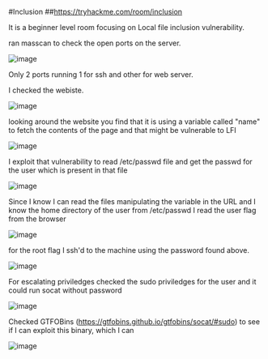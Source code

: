 #Inclusion 
##https://tryhackme.com/room/inclusion


It is a beginner level room focusing on Local file inclusion vulnerability.

ran masscan to check the open ports on the server.

![image](https://user-images.githubusercontent.com/45536407/123497053-68fe4780-d5f9-11eb-8d66-ce7a4eda433a.png)

Only 2 ports running 1 for ssh and other for web server.

I checked the webiste.

![image](https://user-images.githubusercontent.com/45536407/123497082-87644300-d5f9-11eb-9224-87044544bc4a.png)

looking around the website you find that it is using a variable called "name" to fetch the contents of the page and that might be vulnerable to LFI

![image](https://user-images.githubusercontent.com/45536407/123497127-c85c5780-d5f9-11eb-9e73-55d889d3c837.png)

I exploit that vulnerability to read /etc/passwd file and get the passwd for the user which is present in that file

![image](https://user-images.githubusercontent.com/45536407/123497166-fc377d00-d5f9-11eb-87bc-38acce391a0c.png)

Since I know I can read the files manipulating the variable in the URL and I know the home directory of the user from /etc/passwd I read the user flag from the browser

![image](https://user-images.githubusercontent.com/45536407/123497210-3bfe6480-d5fa-11eb-8dd8-d36ccd02ee41.png)

for the root flag I ssh'd to the machine using the password found above.

![image](https://user-images.githubusercontent.com/45536407/123497255-6bad6c80-d5fa-11eb-8cb2-3e141e2e25c9.png)


For escalating priviledges checked the sudo priviledges for the user and it could run socat without password

![image](https://user-images.githubusercontent.com/45536407/123497287-9e576500-d5fa-11eb-944d-99a23fe0b957.png)

Checked GTFOBins (https://gtfobins.github.io/gtfobins/socat/#sudo) to see if I can exploit this binary, which I can

![image](https://user-images.githubusercontent.com/45536407/123497333-f4c4a380-d5fa-11eb-9bd3-717e1dda7b0f.png)


